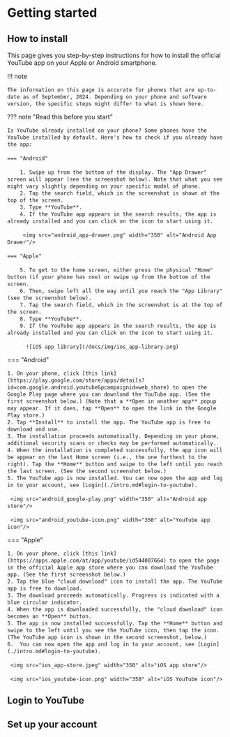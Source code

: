 # Getting started

## How to install

This page gives you step-by-step instructions for how to install the official YouTube app on your Apple or Android smartphone.

!!! note

    The information on this page is accurate for phones that are up-to-date as of September, 2024. Depending on your phone and software version, the specific steps might differ to what is shown here.

??? note "Read this before you start"

    Is YouTube already installed on your phone? Some phones have the YouTube installed by default. Here's how to check if you already have the app: 

    === "Android"
  
        1. Swipe up from the bottom of the display. The "App Drawer" screen will appear (see the screenshot below). Note that what you see might vary slightly depending on your specific model of phone.
        2. Tap the search field, which in the screenshot is shown at the top of the screen.
        3. Type **YouTube**.
        4. If the YouTube app appears in the search results, the app is already installed and you can click on the icon to start using it.

         <img src="android_app-drawer.png" width="350" alt="Android App Drawer"/>

    === "Apple"
  
        5. To get to the home screen, either press the physical "Home" button (if your phone has one) or swipe up from the bottom of the screen. 
        6. Then, swipe left all the way until you reach the "App Library" (see the screenshot below).    
        7. Tap the search field, which in the screenshot is at the top of the screen.
        8. Type **YouTube**.
        9. If the YouTube app appears in the search results, the app is already installed and you can click on the icon to start using it.

          ![iOS app library](/docs/img/ios_app-library.png)
          
=== "Android"
    
    1. On your phone, click [this link](https://play.google.com/store/apps/details?id=com.google.android.youtube&pcampaignid=web_share) to open the Google Play page where you can download the YouTube app. (See the first screenshot below.) (Note that a **Open in another app** popup may appear. If it does, tap **Open** to open the link in the Google Play store.)
    2. Tap **Install** to install the app. The YouTube app is free to download and use. 
    3. The installation proceeds automatically. Depending on your phone, additional security scans or checks may be performed automatically. 
    4. When the installation is completed successfully, the app icon will be appear on the last Home screen (i.e., the one furthest to the right). Tap the **Home** button and swipe to the left until you reach the last screen. (See the second screenshot below.)
    5. The YouTube app is now installed. You can now open the app and log in to your account, see [Login](./intro.md#login-to-youtube).
 
     <img src="android_google-play.png" width="350" alt="Android app store"/>

     <img src="android_youtube-icon.png" width="350" alt="YouTube app icon"/>

=== "Apple"
    
    1. On your phone, click [this link](https://apps.apple.com/at/app/youtube/id544007664) to open the page in the official Apple app store where you can download the YouTube app. (See the first screenshot below.)
    2. Tap the blue "cloud download" icon to install the app. The YouTube app is free to download. 
    3. The download proceeds automatically. Progress is indicated with a blue circular indicator.
    4. When the app is downloaded successfully, the "cloud download" icon becomes an **Open** button. 
    5. The app is now installed successfully. Tap the **Home** button and swipe to the left until you see the YouTube icon, then tap the icon. (The YouTube app icon is shown in the second screenshot, below.)
    6.  You can now open the app and log in to your account, see [Login](./intro.md#login-to-youtube).
     
     <img src="ios_app-store.jpeg" width="350" alt="iOS app store"/>

     <img src="ios_youtube-icon.png" width="350" alt="iOS YouTube icon"/>

## Login to YouTube

## Set up your account